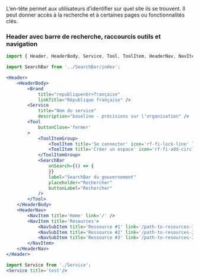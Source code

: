 L’en-tête permet aux utilisateurs d’identifier sur quel site ils se trouvent. Il peut donner accès à la recherche et à certaines pages ou fonctionnalités clés.

### Header avec barre de recherche, raccourcis outils et navigation

```jsx
import { Header, HeaderBody, Service, Tool, ToolItem, HeaderNav, NavItem, NavSubItem, Brand, ToolItemGroup } from '.';

import SearchBar from '../SearchBar/index';

<Header>
    <HeaderBody>
        <Brand
            title="republique<br>française"
            linkTitle="République française" />
        <Service
            title="Nom du service"
            description="baseline - précisions sur l‘organisation" />
        <Tool
            buttonClose='fermer'
        >
            <ToolItemGroup>
                <ToolItem title='Se connecter' icon='rf-fi-lock-line' link='/path'></ToolItem>
                <ToolItem title='Créer un espace' icon='rf-fi-add-circle-line' link='/path'></ToolItem>
            </ToolItemGroup>
            <SearchBar
                onSearch={() => {
                }}
                label="SearchBar du gouvernement"
                placeholder="Rechercher"
                buttonLabel="Rechercher"
            />
        </Tool>
    </HeaderBody>
    <HeaderNav>
        <NavItem title='Home' link='/' />
        <NavItem title='Resources'>
            <NavSubItem title='Ressource #1' link='/path-to-resources-1' />
            <NavSubItem title='Ressource #2' link='/path-to-resources-2' />
            <NavSubItem title='Ressource #3' link='/path-to-resources-3' />
        </NavItem>
    </HeaderNav>
</Header>
```

```jsx
import Service from './Service';
<Service title='test'/>
```